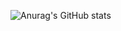 ![Anurag's GitHub stats](https://github-readme-stats.vercel.app/api?username=qwqeqrqwqeqr&show_icons=true&theme=graywhite )
